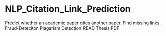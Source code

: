 # NLP_Citation_Link_Prediction
Predict whether an academic paper cites another paper. Find missing links. Fraud-Deteciton Plagarism Detection
READ Thesis PDF
